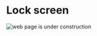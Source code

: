# Lock screen

![web page is under construction](https://docimages.blob.core.chinacloudapi.cn/images/commingsoon20210514.jpg)
